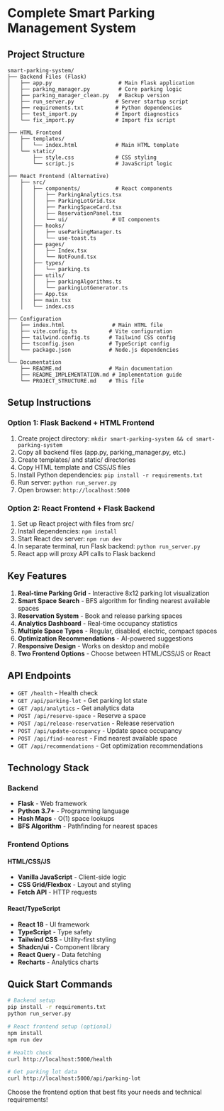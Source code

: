 # Complete Smart Parking Management System

## Project Structure

```
smart-parking-system/
├── Backend Files (Flask)
│   ├── app.py                     # Main Flask application
│   ├── parking_manager.py         # Core parking logic
│   ├── parking_manager_clean.py   # Backup version
│   ├── run_server.py             # Server startup script
│   ├── requirements.txt          # Python dependencies
│   ├── test_import.py            # Import diagnostics
│   └── fix_import.py             # Import fix script
│
├── HTML Frontend
│   ├── templates/
│   │   └── index.html            # Main HTML template
│   └── static/
│       ├── style.css             # CSS styling
│       └── script.js             # JavaScript logic
│
├── React Frontend (Alternative)
│   ├── src/
│   │   ├── components/           # React components
│   │   │   ├── ParkingAnalytics.tsx
│   │   │   ├── ParkingLotGrid.tsx
│   │   │   ├── ParkingSpaceCard.tsx
│   │   │   ├── ReservationPanel.tsx
│   │   │   └── ui/              # UI components
│   │   ├── hooks/
│   │   │   ├── useParkingManager.ts
│   │   │   └── use-toast.ts
│   │   ├── pages/
│   │   │   ├── Index.tsx
│   │   │   └── NotFound.tsx
│   │   ├── types/
│   │   │   └── parking.ts
│   │   ├── utils/
│   │   │   ├── parkingAlgorithms.ts
│   │   │   └── parkingLotGenerator.ts
│   │   ├── App.tsx
│   │   ├── main.tsx
│   │   └── index.css
│
├── Configuration
│   ├── index.html               # Main HTML file
│   ├── vite.config.ts          # Vite configuration
│   ├── tailwind.config.ts      # Tailwind CSS config
│   ├── tsconfig.json           # TypeScript config
│   └── package.json            # Node.js dependencies
│
└── Documentation
    ├── README.md               # Main documentation
    ├── README_IMPLEMENTATION.md # Implementation guide
    └── PROJECT_STRUCTURE.md    # This file
```

## Setup Instructions

### Option 1: Flask Backend + HTML Frontend
1. Create project directory: `mkdir smart-parking-system && cd smart-parking-system`
2. Copy all backend files (app.py, parking_manager.py, etc.)
3. Create templates/ and static/ directories
4. Copy HTML template and CSS/JS files
5. Install Python dependencies: `pip install -r requirements.txt`
6. Run server: `python run_server.py`
7. Open browser: `http://localhost:5000`

### Option 2: React Frontend + Flask Backend
1. Set up React project with files from src/
2. Install dependencies: `npm install`
3. Start React dev server: `npm run dev`
4. In separate terminal, run Flask backend: `python run_server.py`
5. React app will proxy API calls to Flask backend

## Key Features

1. **Real-time Parking Grid** - Interactive 8x12 parking lot visualization
2. **Smart Space Search** - BFS algorithm for finding nearest available spaces
3. **Reservation System** - Book and release parking spaces
4. **Analytics Dashboard** - Real-time occupancy statistics
5. **Multiple Space Types** - Regular, disabled, electric, compact spaces
6. **Optimization Recommendations** - AI-powered suggestions
7. **Responsive Design** - Works on desktop and mobile
8. **Two Frontend Options** - Choose between HTML/CSS/JS or React

## API Endpoints

- `GET /health` - Health check
- `GET /api/parking-lot` - Get parking lot state
- `GET /api/analytics` - Get analytics data
- `POST /api/reserve-space` - Reserve a space
- `POST /api/release-reservation` - Release reservation
- `POST /api/update-occupancy` - Update space occupancy
- `POST /api/find-nearest` - Find nearest available space
- `GET /api/recommendations` - Get optimization recommendations

## Technology Stack

### Backend
- **Flask** - Web framework
- **Python 3.7+** - Programming language
- **Hash Maps** - O(1) space lookups
- **BFS Algorithm** - Pathfinding for nearest spaces

### Frontend Options
#### HTML/CSS/JS
- **Vanilla JavaScript** - Client-side logic
- **CSS Grid/Flexbox** - Layout and styling
- **Fetch API** - HTTP requests

#### React/TypeScript
- **React 18** - UI framework
- **TypeScript** - Type safety
- **Tailwind CSS** - Utility-first styling
- **Shadcn/ui** - Component library
- **React Query** - Data fetching
- **Recharts** - Analytics charts

## Quick Start Commands

```bash
# Backend setup
pip install -r requirements.txt
python run_server.py

# React frontend setup (optional)
npm install
npm run dev

# Health check
curl http://localhost:5000/health

# Get parking lot data
curl http://localhost:5000/api/parking-lot
```

Choose the frontend option that best fits your needs and technical requirements!